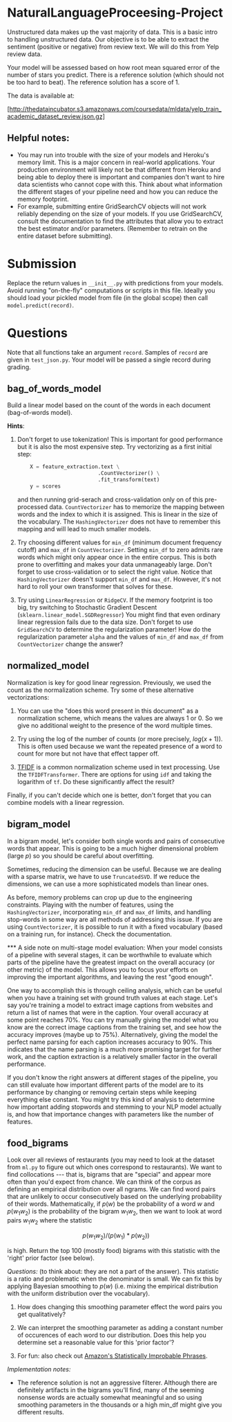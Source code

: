 # NaturalLanguageProceesing-Project
Unstructured data makes up the vast majority of data.  This is a basic intro to
handling unstructured data.  Our objective is to be able to extract the
sentiment (positive or negative) from review text.  We will do this from Yelp
review data.

Your model will be assessed based on how root mean squared error of the number
of stars you predict.  There is a reference solution (which should not be too
hard to beat).  The reference solution has a score of 1.

The data is available at:

[http://thedataincubator.s3.amazonaws.com/coursedata/mldata/yelp_train_academic_dataset_review.json.gz]


## Helpful notes:
- You may run into trouble with the size of your models and Heroku's memory
  limit.  This is a major concern in real-world applications.  Your production
  environment will likely not be that different from Heroku and being able to
  deploy there is important and companies don't want to hire data scientists
  who cannot cope with this.  Think about what information the different stages
  of your pipeline need and how you can reduce the memory footprint.
- For example, submitting entire GridSearchCV objects will not work reliably
  depending on the size of your models. If you use GridSearchCV, consult the
  documentation to find the attributes that allow you to extract the best
  estimator and/or parameters. (Remember to retrain on the entire dataset
  before submitting).

# Submission                                                                                                                                                                                                 
Replace the return values in `__init__.py` with predictions from your models.
Avoid running "on-the-fly" computations or scripts in this file. Ideally you
should load your pickled model from file (in the global scope) then call
`model.predict(record)`.

# Questions

Note that all functions take an argument `record`. Samples of `record` are
given in `test_json.py`. Your model will be passed a single record during
grading.

## bag_of_words_model
Build a linear model based on the count of the words in each document
(bag-of-words model).

**Hints**:
1. Don't forget to use tokenization!  This is important for good performance
   but it is also the most expensive step.  Try vectorizing as a first initial
   step:
   ```Python
       X = feature_extraction.text \
                             .CountVectorizer() \
                             .fit_transform(text)
       y = scores
   ``` 
   and then running grid-serach and cross-validation only on of this
   pre-processed data.  `CountVectorizer` has to memorize the mapping between
   words and the index to which it is assigned.  This is linear in the size of
   the vocabulary.  The `HashingVectorizer` does not have to remember this
   mapping and will lead to much smaller models.

2. Try choosing different values for `min_df` (minimum document frequency
   cutoff) and `max_df` in `CountVectorizer`.  Setting `min_df` to zero admits
   rare words which might only appear once in the entire corpus.  This is both
   prone to overfitting and makes your data unmanageably large.  Don't forget
   to use cross-validation or to select the right value.  Notice that
   `HashingVectorizer` doesn't support `min_df`  and `max_df`.  However, it's
   not hard to roll your own transformer that solves for these.

3. Try using `LinearRegression` or `RidgeCV`.  If the memory footprint is too
   big, try switching to Stochastic Gradient Descent
   (`sklearn.linear_model.SGDRegressor`) You might find that even ordinary
   linear regression fails due to the data size.  Don't forget to use
   `GridSearchCV` to determine the regularization parameter!  How do the
   regularization parameter `alpha` and the values of `min_df` and `max_df`
   from `CountVectorizer` change the answer?

## normalized_model
Normalization is key for good linear regression. Previously, we used the count
as the normalization scheme.  Try some of these alternative vectorizations:

1. You can use the "does this word present in this document" as a normalization
   scheme, which means the values are always 1 or 0.  So we give no additional
   weight to the presence of the word multiple times.

2. Try using the log of the number of counts (or more precisely, $log(x+1)$).
   This is often used because we want the repeated presence of a word to count
   for more but not have that effect tapper off.

3. [TFIDF](https://en.wikipedia.org/wiki/Tf%E2%80%93idf) is a common
   normalization scheme used in text processing.  Use the `TFIDFTransformer`.
   There are options for using `idf` and taking the logarithm of `tf`.  Do
   these significantly affect the result?

Finally, if you can't decide which one is better, don't forget that you can
combine models with a linear regression.


## bigram_model
In a bigram model, let's consider both single words and pairs of consecutive
words that appear.  This is going to be a much higher dimensional problem
(large $p$) so you should be careful about overfitting.

Sometimes, reducing the dimension can be useful.  Because we are dealing with a
sparse matrix, we have to use `TruncatedSVD`.  If we reduce the dimensions, we
can use a more sophisticated models than linear ones.

As before, memory problems can crop up due to the engineering constraints.
Playing with the number of features, using the `HashingVectorizer`,
incorporating `min_df` and `max_df` limits, and handling stop-words in some way
are all methods of addressing this issue. If you are using `CountVectorizer`,
it is possible to run it with a fixed vocabulary (based on a training run, for
instance). Check the documentation.

*** A side note on multi-stage model evaluation: When your model consists of a
pipeline with several stages, it can be worthwhile to evaluate which parts of
the pipeline have the greatest impact on the overall accuracy (or other metric)
of the model. This allows you to focus your efforts on improving the important
algorithms, and leaving the rest "good enough".

One way to accomplish this is through ceiling analysis, which can be useful
when you have a training set with ground truth values at each stage. Let's say
you're training a model to extract image captions from websites and return a
list of names that were in the caption. Your overall accuracy at some point
reaches 70%. You can try manually giving the model what you know are the
correct image captions from the training set, and see how the accuracy improves
(maybe up to 75%). Alternatively, giving the model the perfect name parsing for
each caption increases accuracy to 90%. This indicates that the name parsing is
a much more promising target for further work, and the caption extraction is a
relatively smaller factor in the overall performance.

If you don't know the right answers at different stages of the pipeline, you
can still evaluate how important different parts of the model are to its
performance by changing or removing certain steps while keeping everything
else constant. You might try this kind of analysis to determine how important
adding stopwords and stemming to your NLP model actually is, and how that
importance changes with parameters like the number of features.

## food_bigrams
Look over all reviews of restaurants (you may need to look at the dataset from
`ml.py` to figure out which ones correspond to restaurants). We want to find
collocations --- that is, bigrams that are "special" and appear more often than
you'd expect from chance.  We can think of the corpus as defining an empirical
distribution over all ngrams.  We can find word pairs that are unlikely to
occur consecutively based on the underlying probability of their words.
Mathematically, if $p(w)$ be the probability of a word $w$ and $p(w_1 w_2)$ is
the probability of the bigram $w_1 w_2$, then we want to look at word pairs
$w_1 w_2$ where the statistic

  $$ p(w_1 w_2) / (p(w_1) * p(w_2)) $$

is high.  Return the top 100 (mostly food) bigrams with this statistic with
the 'right' prior factor (see below).

*Questions:* (to think about: they are not a part of the answer).  This
statistic is a ratio and problematic when the denominator is small.  We can fix
this by applying Bayesian smoothing to $p(w)$ (i.e. mixing the empirical
distribution with the uniform distribution over the vocabulary).

1. How does changing this smoothing parameter effect the word pairs you get
   qualitatively?

2. We can interpret the smoothing parameter as adding a constant number of
   occurences of each word to our distribution.  Does this help you determine
   set a reasonable value for this 'prior factor'?

3. For fun: also check out [Amazon's Statistically Improbable
   Phrases](http://en.wikipedia.org/wiki/Statistically_Improbable_Phrases).

*Implementation notes:*
- The reference solution is not an aggressive filterer. Although there are
  definitely artifacts in the bigrams you'll find, many of the seeming nonsense
  words are actually somewhat meaningful and so using smoothing parameters in
  the thousands or a high min_df might give you different results.
